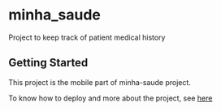 # minha_saude

Project to keep track of patient medical history

## Getting Started

This project is the mobile part of minha-saude project.

To know how to deploy and more about the project, see [here](https://github.com/CHALLENGE-HMV/backend-java)

